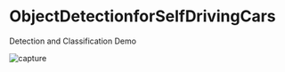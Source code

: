 # ObjectDetectionforSelfDrivingCars

Detection and Classification Demo

![capture](https://user-images.githubusercontent.com/41398645/42961749-c0d4ce00-8b5d-11e8-86a1-20bc4500f8fc.JPG)
